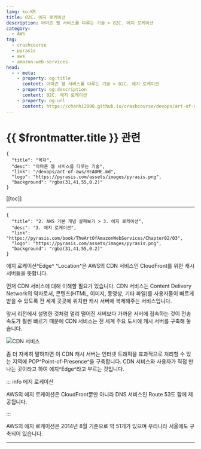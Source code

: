 ```yaml
---
lang: ko-KR
title: 02C. 에지 로케이션
description: 아마존 웹 서비스를 다루는 기술 > 02C. 에지 로케이션
category:
  - AWS
tag: 
  - crashcourse
  - pyrasis
  - aws 
  - amazon-web-services
head:
  - - meta:
    - property: og:title
      content: 아마존 웹 서비스를 다루는 기술 > 02C. 에지 로케이션
    - property: og:description
      content: 02C. 에지 로케이션
    - property: og:url
      content: https://chanhi2000.github.io/crashcourse/devops/art-of-aws/02C.html
---
```


# {{ $frontmatter.title }} 관련

```component VPCard
{
  "title": "목차",
  "desc": "아마존 웹 서비스를 다루는 기술",
  "link": "/devops/art-of-aws/README.md",
  "logo": "https://pyrasis.com/assets/images/pyrasis.png",
  "background": "rgba(31,41,55,0.2)"
}
```

[[toc]]

---

```component VPCard
{
  "title": "2. AWS 기본 개념 살펴보기 > 3. 에지 로케이션",
  "desc": "3. 에지 로케이션",
  "link": "https://pyrasis.com/book/TheArtOfAmazonWebServices/Chapter02/03",
  "logo": "https://pyrasis.com/assets/images/pyrasis.png",
  "background": "rgba(31,41,55,0.2)"
}
```

에지 로케이션^Edge^ ^Location^은 AWS의 CDN 서비스인 CloudFront를 위한 캐시 서버들을 뜻합니다.

먼저 CDN 서비스에 대해 이해할 필요가 있습니다. CDN 서비스는 Content Delivery Network의 약자로서, 콘텐츠(HTML, 이미지, 동영상, 기타 파일)를 사용자들이 빠르게 받을 수 있도록 전 세계 곳곳에 위치한 캐시 서버에 복제해주는 서비스입니다.

앞서 리전에서 설명한 것처럼 멀리 떨어진 서버보다 가까운 서버에 접속하는 것이 전송 속도가 훨씬 빠르기 때문에 CDN 서비스는 전 세계 주요 도시에 캐시 서버를 구축해 놓습니다.

![CDN 서비스](https://pyrasis.com/assets/images/TheArtOfAmazonWebServicesChapter02/5.png)

좀 더 자세히 말하자면 이 CDN 캐시 서버는 인터넷 트래픽을 효과적으로 처리할 수 있는 지역에 POP^Point-of-Presence^을 구축합니다. CDN 서비스와 사용자가 직접 만나는 곳이라고 하여 에지^Edge^라고 부르는 것입니다.

::: info 에지 로케이션

AWS의 에지 로케이션은 CloudFront뿐만 아니라 DNS 서비스인 Route 53도 함께 제공됩니다.

:::

AWS의 에지 로케이션은 2014년 8월 기준으로 약 51개가 있으며 우리나라 서울에도 구축되어 있습니다.

---

<TagLinks />
